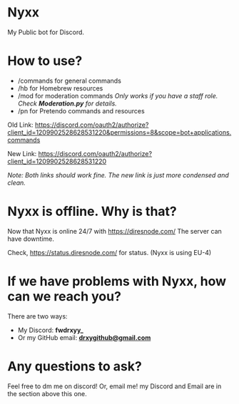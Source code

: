 # Nyxx
My Public bot for Discord. 

# How to use?
- /commands for general commands
- /hb for Homebrew resources
- /mod for moderation commands
    *Only works if you have a staff role. Check **Moderation.py** for details.*
- /pn for Pretendo commands and resources

Old Link: https://discord.com/oauth2/authorize?client_id=1209902528628531220&permissions=8&scope=bot+applications.commands

New Link: https://discord.com/oauth2/authorize?client_id=1209902528628531220

*Note: Both links should work fine. The new link is just more condensed and clean.*

# Nyxx is offline. Why is that?
Now that Nyxx is online 24/7 with https://diresnode.com/ The server can have downtime.

Check, https://status.diresnode.com/ for status. (Nyxx is using EU-4)

# If we have problems with Nyxx, how can we reach you?
There are two ways:
- My Discord: **fwdrxyy_**
- Or my GitHub email: **drxygithub@gmail.com**

# Any questions to ask?
Feel free to dm me on discord! Or, email me! my Discord and Email are in the section above this one.